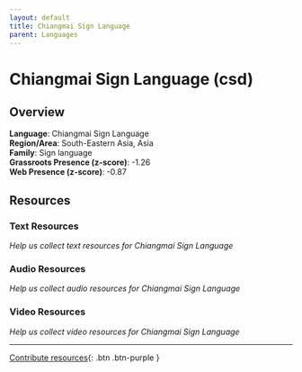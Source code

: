 ```yaml
---
layout: default
title: Chiangmai Sign Language
parent: Languages
---
```


# Chiangmai Sign Language (csd)

## Overview

**Language**: Chiangmai Sign Language  
**Region/Area**: South-Eastern Asia, Asia  
**Family**: Sign language  
**Grassroots Presence (z-score)**: -1.26  
**Web Presence (z-score)**: -0.87  

## Resources

### Text Resources
*Help us collect text resources for Chiangmai Sign Language*

### Audio Resources
*Help us collect audio resources for Chiangmai Sign Language*

### Video Resources
*Help us collect video resources for Chiangmai Sign Language*

---

[Contribute resources](https://forms.office.com/e/1SfLJx3u1r){: .btn .btn-purple }
